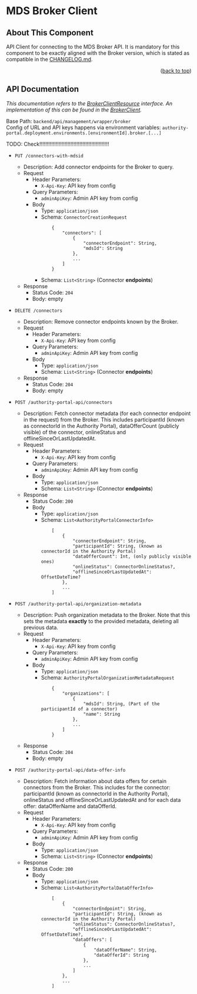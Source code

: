 MDS Broker Client
============

## About This Component

API Client for connecting to the MDS Broker API.
It is mandatory for this component to be exactly aligned with the Broker version, which is stated as compatible in the [CHANGELOG.md](../../../../../../../../../../../CHANGELOG.md).

<p align="right">(<a href="#readme-top">back to top</a>)</p>

## API Documentation

_This documentation refers to the [BrokerClientResource](BrokerClientResource.kt) interface. An implementation of this can be found in the [BrokerClient](BrokerClient.kt)._

Base Path: `backend/api/management/wrapper/broker`  
Config of URL and API keys happens via environment variables: `authority-portal.deployment.environments.[environmentId].broker.[...]`

TODO: Check!!!!!!!!!!!!!!!!!!!!!!!!!!!!!!!!!!!!!!!!!!!!!!!

- `PUT /connectors-with-mdsid`
    - Description: Add connector endpoints for the Broker to query.
    - Request
        - Header Parameters:
            - `X-Api-Key`: API key from config
        - Query Parameters:
            - `adminApiKey`: Admin API key from config
        - Body
            - Type: `application/json`
            - Schema: `ConnectorCreationRequest`
                ```
                    {
                        "connectors": [
                            {
                                "connectorEndpoint": String,
                                "mdsId": String
                            },
                            ...
                        ]
                    }
                ```
            - Schema: `List<String>` (Connector **endpoints**)
    - Response
        - Status Code: `204`
        - Body: empty

- `DELETE /connectors`
    - Description: Remove connector endpoints known by the Broker.
    - Request
        - Header Parameters:
            - `X-Api-Key`: API key from config
        - Query Parameters:
            - `adminApiKey`: Admin API key from config
        - Body
            - Type: `application/json`
            - Schema: `List<String>` (Connector **endpoints**)
    - Response
        - Status Code: `204`
        - Body: empty

- `POST /authority-portal-api/connectors`
    - Description: Fetch connector metadata (for each connector endpoint in the request) from the Broker. This includes participantId (known as connectorId in the Authority Portal), dataOfferCount (publicly visible) of the connector, onlineStatus and offlineSinceOrLastUpdatedAt.
    - Request
        - Header Parameters:
            - `X-Api-Key`: API key from config
        - Query Parameters:
            - `adminApiKey`: Admin API key from config
        - Body
            - Type: `application/json`
            - Schema: `List<String>` (Connector **endpoints**)
    - Response
        - Status Code: `200`
        - Body
            - Type: `application/json`
            - Schema: `List<AuthorityPortalConnectorInfo>`
                ```
                    [
                        {
                            "connectorEndpoint": String,
                            "participantId": String, (known as connectorId in the Authority Portal)
                            "dataOfferCount": Int, (only publicly visible ones)
                            "onlineStatus": ConnectorOnlineStatus?,
                            "offlineSinceOrLastUpdatedAt": OffsetDateTime?
                        },
                        ...
                    ]
                ```

- `POST /authority-portal-api/organization-metadata`
    - Description: Push organization metadata to the Broker. Note that this sets the metadata **exactly** to the provided metadata, deleting all previous data.
    - Request
        - Header Parameters:
            - `X-Api-Key`: API key from config
        - Query Parameters:
            - `adminApiKey`: Admin API key from config
        - Body
            - Type: `application/json`
            - Schema: `AuthorityPortalOrganizationMetadataRequest`
                ```
                    {
                        "organizations": [
                            {
                                "mdsId": String, (Part of the participantId of a connector)
                                "name": String
                            },
                            ...
                        ]
                    }
                ```
    - Response
        - Status Code: `204`
        - Body: empty

- `POST /authority-portal-api/data-offer-info`
    - Description: Fetch information about data offers for certain connectors from the Broker. This includes for the connector: participantId (known as connectorId in the Authority Portal), onlineStatus and offlineSinceOrLastUpdatedAt and for each data offer: dataOfferName and dataOfferId.
    - Request
        - Header Parameters:
            - `X-Api-Key`: API key from config
        - Query Parameters:
            - `adminApiKey`: Admin API key from config
        - Body
            - Type: `application/json`
            - Schema: `List<String>` (Connector **endpoints**)
    - Response
        - Status Code: `200`
        - Body
            - Type: `application/json`
            - Schema: `List<AuthorityPortalDataOfferInfo>`
                ```
                    [
                        {
                            "connectorEndpoint": String,
                            "participantId": String, (known as connectorId in the Authority Portal)
                            "onlineStatus": ConnectorOnlineStatus?,
                            "offlineSinceOrLastUpdatedAt": OffsetDateTime?,
                            "dataOffers": [
                                {
                                    "dataOfferName": String,
                                    "dataOfferId": String
                                },
                                ...
                            ]
                        },
                        ...
                    ]
                ```
